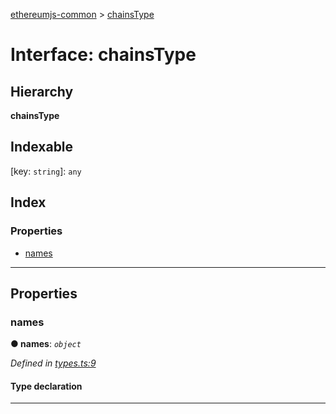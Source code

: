 [ethereumjs-common](../README.md) > [chainsType](../interfaces/chainstype.md)

# Interface: chainsType

## Hierarchy

**chainsType**

## Indexable

\[key: `string`\]:&nbsp;`any`

## Index

### Properties

- [names](chainstype.md#names)

---

## Properties

<a id="names"></a>

### names

**● names**: _`object`_

_Defined in [types.ts:9](https://github.com/ethereumjs/ethereumjs-vm/blob/b6ba20a/packages/common/src/types.ts#L9)_

#### Type declaration

[key: `string`]: `string`

---
